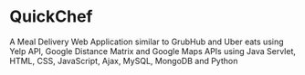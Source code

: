 # QuickChef
A Meal Delivery Web Application similar to GrubHub and Uber eats using Yelp API, Google Distance Matrix and Google Maps APIs using Java Servlet, HTML, CSS, JavaScript, Ajax, MySQL, MongoDB and Python
